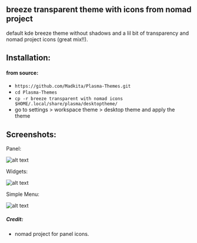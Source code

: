 ## breeze transparent theme with icons from nomad project

default kde breeze theme without shadows and a lil bit of transparency and nomad project icons (great mix!!).

## Installation:

#### from source:
- `https://github.com/Madkita/Plasma-Themes.git`
- `cd Plasma-Themes`
- `cp -r breeze transparent with nomad icons $HOME/.local/share/plasma/desktoptheme/`
- go to settings > workspace theme > desktop theme and apply the theme

## Screenshots:

Panel:

![alt text](https://raw.githubusercontent.com/Madkita/Plasma-Themes/master/breeze%20transparent%20with%20nomad%20icons/Screenshots/Screenshot_20180104_085558.png)

Widgets:

![alt text](https://raw.githubusercontent.com/Madkita/Plasma-Themes/master/breeze%20transparent%20with%20nomad%20icons/Screenshots/Screenshot_20180104_085539.png)

Simple Menu:

![alt text](https://raw.githubusercontent.com/Madkita/Plasma-Themes/master/breeze%20transparent%20with%20nomad%20icons/Screenshots/Screenshot_20180104_085645.png)


##### Credit:
- nomad project for panel icons.
